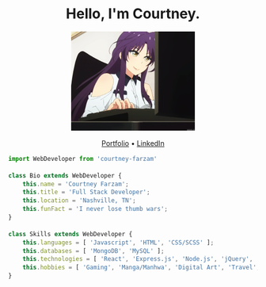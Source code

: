 <h1 align='center'>Hello, I'm Courtney.</h1>


<div align='center'>
	<img src="https://github.com/courtneyfarzam/courtneyfarzam/blob/main/keyboard.gif" alt="cute anime girl" style='width: auto; height: 200px;'>
</div>

<p align='center'>
	<a href='https://courtneyfarzam.netlify.app/'>Portfolio</a> • <a href='https://www.linkedin.com/in/courtneyfarzam/'>LinkedIn</a>
</p>

```js
import WebDeveloper from 'courtney-farzam'

class Bio extends WebDeveloper {
	this.name = 'Courtney Farzam';
	this.title = 'Full Stack Developer';
	this.location = 'Nashville, TN';
	this.funFact = 'I never lose thumb wars';
}

class Skills extends WebDeveloper {
	this.languages = [ 'Javascript', 'HTML', 'CSS/SCSS' ];
	this.databases = [ 'MongoDB', 'MySQL' ];
	this.technologies = [ 'React', 'Express.js', 'Node.js', 'jQuery', 'GraphQL', 'mongoose' ];
	this.hobbies = [ 'Gaming', 'Manga/Manhwa', 'Digital Art', 'Travel', 'My Pets' ];
}
```
